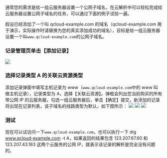 通常您的需求是给一组云服务器设置一个公网子域名，在云解析中可以轻松完成给云服务器设置公网子域名的任务，可以通过下面的例子试验一遍。

假设已经添加了一个叫 qcloud-example.com 的域名（qcloud-example.com 用于演示，实际操作时请替换为您的真实添加成功的域名），目标是给一组云服务器设置一个叫`www.qcloud-example.com`的公网子域名。

### 记录管理页单击【添加记录】
![](https://mc.qcloudimg.com/static/img/946e83baba710ad61e51263551870afd/image.png)
### 选择记录类型 A 的关联云资源类型
添加记录弹窗中填写主机记录为 www（`www.qcloud-example.com`中的 www 叫做主机记录），记录类型为 A，选择【关联云资源】。弹框会列出您当前购买的所有带公网 IP 的云服务器，勾选一组云服务器后，单击【确定】提交，新添加的记录将出现在记录列表，该子域名的线路类型为默认，如下图所示：
![](https://mc.qcloudimg.com/static/img/9fa144ec34bea93527d22b1555d108a0/image.png)
![](https://mc.qcloudimg.com/static/img/b3db9a0a7a8b3c0b3e28a3ada5c4b371/image.png)
![](https://mc.qcloudimg.com/static/img/2f4c31232aef6185e03bf0c8121fce6f/image.png)
### 测试
现在可以试访问一下`www.qcloud-example.com`，也可以执行一下 dig www.qcloud-example.com -t A，如果返回的结果包含 123.207.67.60 和 123.207.43.183 这两个云服务的公网 IP，就表示该记录的解析是完全没有问题的。
